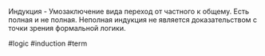 Индукция - Умозаключение вида переход от частного к общему. Есть полная и не полная.
Неполная индукция не является доказательством с точки зрения формальной логики.

#logic #induction #term